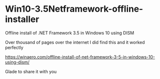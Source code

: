 # Win10-3.5Netframework-offline-installer
Offline install of .NET Framework 3.5 in Windows 10 using DISM

Over thousand of pages over the internet I did find this and it worked perfectly

https://winaero.com/offline-install-of-net-framework-3-5-in-windows-10-using-dism/

Glade to share it with you
